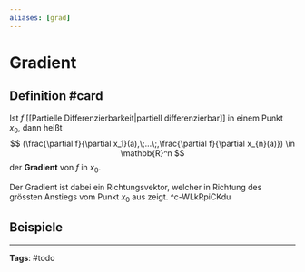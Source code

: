 ```yaml
---
aliases: [grad]
---
```


# Gradient
## Definition #card
Ist $f$ [[Partielle Differenzierbarkeit|partiell differenzierbar]] in einem Punkt $x_0$, dann heißt
$$
(\frac{\partial f}{\partial x_1}(a),\;...\;,\frac{\partial f}{\partial x_{n}(a)}) \in \mathbb{R}^n
$$
der **Gradient** von $f$ in $x_0$.

Der Gradient ist dabei ein Richtungsvektor, welcher in Richtung des grössten Anstiegs vom Punkt $x_0$ aus zeigt.
^c-WLkRpiCKdu

## Beispiele



---
**Tags**: #todo 